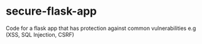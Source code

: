 # secure-flask-app
Code for a flask app that has protection against common vulnerabilities e.g (XSS, SQL Injection, CSRF)
